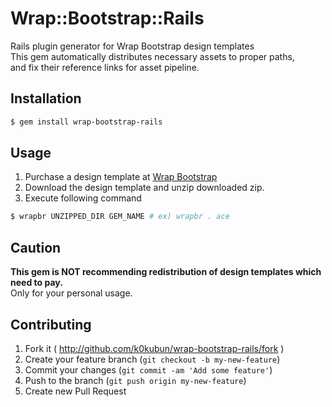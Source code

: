 # Wrap::Bootstrap::Rails

Rails plugin generator for Wrap Bootstrap design templates  
This gem automatically distributes necessary assets to proper paths,  
and fix their reference links for asset pipeline.

## Installation

```bash
$ gem install wrap-bootstrap-rails
```

## Usage

1. Purchase a design template at [Wrap Bootstrap](https://wrapbootstrap.com/)
2. Download the design template and unzip downloaded zip.
3. Execute following command

```bash
$ wrapbr UNZIPPED_DIR GEM_NAME # ex) wrapbr . ace
```

## Caution

**This gem is NOT recommending redistribution of design templates which need to pay.**  
Only for your personal usage.

## Contributing

1. Fork it ( http://github.com/k0kubun/wrap-bootstrap-rails/fork )
2. Create your feature branch (`git checkout -b my-new-feature`)
3. Commit your changes (`git commit -am 'Add some feature'`)
4. Push to the branch (`git push origin my-new-feature`)
5. Create new Pull Request
